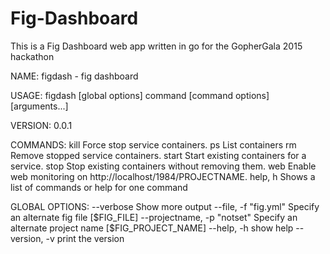 # Fig-Dashboard

This is a Fig Dashboard web app written in go for the GopherGala 2015 hackathon

NAME:
   figdash - fig dashboard

USAGE:
   figdash [global options] command [command options] [arguments...]

VERSION:
   0.0.1

COMMANDS:
   kill		Force stop service containers.
   ps		List containers
   rm		Remove stopped service containers.
   start	Start existing containers for a service.
   stop		Stop existing containers without removing them.
   web		Enable web monitoring on http://localhost/1984/PROJECTNAME.
   help, h	Shows a list of commands or help for one command
   
GLOBAL OPTIONS:
   --verbose			Show more output
   --file, -f "fig.yml"		Specify an alternate fig file [$FIG_FILE]
   --projectname, -p "notset"	Specify an alternate project name [$FIG_PROJECT_NAME]
   --help, -h			show help
   --version, -v		print the version
